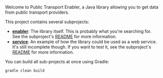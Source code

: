 Welcome to Public Transport Enabler, a Java library allowing you to get data from public transport providers.

This project contains several subprojects:

 * [__enabler__](enabler):
     The library itself. This is probably what you're searching for. See the subproject's [README](enabler/README.md) for more information.
 * [__service__](service):
     An example of how the library could be used as a web service. It's still incomplete though. If you want to test it, see the subproject's [README](service/README.md) for more information.

You can build all sub-projects at once using Gradle:

`gradle clean build`
